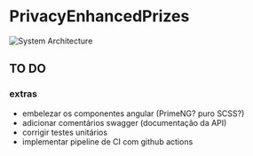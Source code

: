 # PrivacyEnhancedPrizes

![System Architecture](https://raw.githubusercontent.com/lucascudo/PrivacyEnhancedPrizes/main/PrivacyEnhancedPrizes.png)

## TO DO
### extras
- embelezar os componentes angular (PrimeNG? puro SCSS?)
- adicionar comentários swagger (documentação da API)
- corrigir testes unitários
- implementar pipeline de CI com github actions
